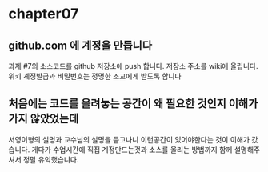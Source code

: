 # chapter07
## github.com 에 계정을 만듭니다
   과제 #7의 소스코드를 github 저장소에 push 합니다.
   저장소 주소를 wiki에 올립니다.
   위키 계정발급과 비밀번호는 정명한 조교에게 받도록 합니다
## 처음에는 코드를 올려놓는 공간이 왜 필요한 것인지 이해가가지 않았었는데
   서영이형의 설명과 교수님의 설명을 듣고나니 이런공간이 있어야한다는 것이
   이해가 갔습니다. 게다가 수업시간에 직접 계정만드는것과 소스를 올리는
   방법까지 함께 설명해주셔서 정말 유익했습니다.
